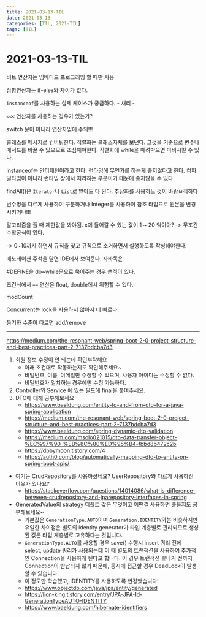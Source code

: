 ```yaml
---
title: 2021-03-13-TIL
date: 2021-03-13
categories: [TIL, 2021-TIL]
tags: [TIL]
---
```


# 2021-03-13-TIL

비트 연산자는 임베디드 프로그래밍 할 때만 사용

삼항연산자는 if-else와 차이가 없다.

`instanceof`를 사용하는 실제 케이스가 궁금하다. - 새리 -

`<<<` 연산자를 사용하는 경우가 있는가?

switch 문이 아니라 연산자임에 주의!!!

클래스를 메시지로 컨버팅한다. 직렬화는 클래스자체를 보낸다. 그것을 기준으로 변수나  메서드를 바꿀 수 있으므로 조심해야한다. 직렬화에 while을 때려박으면 마비시킬 수 있다.

instanceof는 안티패턴이라고 한다. 런타임에 무언가를 하는게 좋지않다고 한다. 컴파일타임이 아니라 런타임 상에서 처리하는 부분이기 떄문에 좋지않을 수 있다.

findAll()은 `Iterator`나 `List`로 받아도 다 된다. 추상화를 사용하느 것이 바람ㅂ직하다

변수명을 다르게 사용하여 구분하거나 Integer를 사용하여 참조 타입으로 원본을 변경시키거나!!!

알고리즘을 풀 때 제한값을 봐야됨. x에 들어갈 수 있는 값이 1 ~ 20 억이아? -> 무조건 수학공식이 있다. 

-> 0~10까지 하면서 규칙을 찾고 규칙으로 소거하면서 실행하도록 작성해야한다.

애노테이션 주석을 달면 IDE에서 보여준다. 자바독은 

#DEFINE을 do~while문으로 묶어주는 경우 쓴적이 있다.

조건식에서 `==` 연산은 float, double에서 위험할 수 있다.



modCount

Concurrent는 lock을 사용하지 않아서 더 빠르다.

동기화 수준이 다르면 add/remove



----

https://medium.com/the-resonant-web/spring-boot-2-0-project-structure-and-best-practices-part-2-7137bdcba7d3



1. 회원 정보 수정이 안 되는데 확인부탁해요
   - 아래 조건대로 작동하는지도 확인해주세요~
   - 비밀번호, 이름, 이메일만 수정할 수 있으며, 사용자 아이디는 수정할 수 없다.
   - 비밀번호가 일치하는 경우에만 수정 가능하다.
2. Controller와 Service 에 있는 필드에 final을 붙여주세요.
3. DTO에 대해 공부해보세요
   - https://www.baeldung.com/entity-to-and-from-dto-for-a-java-spring-application
   - https://medium.com/the-resonant-web/spring-boot-2-0-project-structure-and-best-practices-part-2-7137bdcba7d3
   - https://www.baeldung.com/spring-dynamic-dto-validation
   - https://medium.com/msolo021015/dto-data-transfer-object-%EC%97%90-%EB%8C%80%ED%95%B4-fbbd8b472c2b
   - https://dbbymoon.tistory.com/4
   - https://auth0.com/blog/automatically-mapping-dto-to-entity-on-spring-boot-apis/

- 여기는 CrudRepository를 사용하셨네요? UserRepository와 다르게 사용하신 이유가 있나요?
  - https://stackoverflow.com/questions/14014086/what-is-difference-between-crudrepository-and-jparepository-interfaces-in-spring
- GeneratedValue의 strategy 디폴트 값은 무엇이고 어떤걸 사용하면 좋을지도 공부해보세요~
  - 기본값은 `GenerationType.AUTO`이며 `Generation.IDENTITY`와는 비슷하지만 유일한 차이점은 별도의 identity generator가 타입 계층별로 관리되므로 생성된 값은 타입 계층별로 고유하다는 것입니다.
  - `GenerationType.AUTO`를 사용할 경우 save() 수행시 insert 쿼리 전에 select, update 쿼리가 사용되는데 이 때 별도의 트랜잭션을 사용하여 추가적인 Connection을 사용하게 된다고 합니다. 이 경우 트랜잭션 끝나기 전까지 Connection이 반납되지 않기 때문에, 동시에 접근할 경우 DeadLock이 발생할 수 있습니다.
  - 이 정도만 학습했고, IDENTITY를 사용하도록 변경했습니다!
  - https://www.objectdb.com/java/jpa/entity/generated
  - https://lion-king.tistory.com/entry/JPA-JPA-Id-GenerationTypeAUTO-IDENTITY
  - https://www.baeldung.com/hibernate-identifiers

